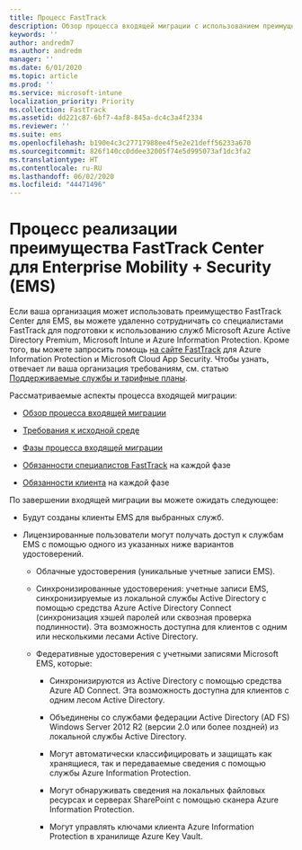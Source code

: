 ```yaml
---
title: Процесс FastTrack
description: Обзор процесса входящей миграции с использованием преимущества FastTrack Center
keywords: ''
author: andredm7
ms.author: andredm
manager: ''
ms.date: 6/01/2020
ms.topic: article
ms.prod: ''
ms.service: microsoft-intune
localization_priority: Priority
ms.collection: FastTrack
ms.assetid: dd221c87-6bf7-4af8-845a-dc4c3a4f2334
ms.reviewer: ''
ms.suite: ems
ms.openlocfilehash: b190e4c3c27717988ee4f5e2e21deff56233a670
ms.sourcegitcommit: 826f140cc0ddee32005f74e5d995073af1dc3fa2
ms.translationtype: HT
ms.contentlocale: ru-RU
ms.lasthandoff: 06/02/2020
ms.locfileid: "44471496"
---
```

# <a name="fasttrack-center-benefit-process-for-enterprise-mobility--security-ems"></a>Процесс реализации преимущества FastTrack Center для Enterprise Mobility + Security (EMS)
Если ваша организация может использовать преимущество FastTrack Center для EMS, вы можете удаленно сотрудничать со специалистами FastTrack для подготовки к использованию служб Microsoft Azure Active Directory Premium, Microsoft Intune и Azure Information Protection. Кроме того, вы можете запросить помощь [на сайте FastTrack](https://www.microsoft.com/fasttrack/microsoft-365/ems) для Azure Information Protection и Microsoft Cloud App Security. Чтобы узнать, отвечает ли ваша организация требованиям, см. статью [Поддерживаемые службы и тарифные планы](M365-eligible-services-and-plans.md).


Рассматриваемые аспекты процесса входящей миграции:

-   [Обзор процесса входящей миграции](EMS-fasttrack-benefit-overview.md)

-   [Требования к исходной среде](EMS-source-environment-expectations.md)

-   [Фазы процесса входящей миграции](EMS-onboarding-phases.md)

-   [Обязанности специалистов FastTrack](EMS-fasttrack-responsibilities.md) на каждой фазе

-   [Обязанности клиента](EMS-your-responsibilities.md) на каждой фазе

По завершении входящей миграции вы можете ожидать следующее:

-   Будут созданы клиенты EMS для выбранных служб.

-   Лицензированные пользователи могут получать доступ к службам EMS с помощью одного из указанных ниже вариантов удостоверений.

    -   Облачные удостоверения (уникальные учетные записи EMS).

    -   Синхронизированные удостоверения: учетные записи EMS, синхронизируемые из локальной службы Active Directory с помощью средства Azure Active Directory Connect (синхронизация хэшей паролей или сквозная проверка подлинности). Эта возможность доступна для клиентов с одним или несколькими лесами Active Directory.

    -   Федеративные удостоверения с учетными записями Microsoft EMS, которые:

        -   Синхронизируются из Active Directory с помощью средства Azure AD Connect. Эта возможность доступна для клиентов с одним лесом Active Directory.

        -   Объединены со службами федерации Active Directory (AD FS) Windows Server 2012 R2 (версии 2.0 или более поздней) из локальной службы Active Directory.

        -   Могут автоматически классифицировать и защищать как хранящиеся, так и передаваемые сведения с помощью службы Azure Information Protection. 

        -   Могут обнаруживать сведения на локальных файловых ресурсах и серверах SharePoint с помощью сканера Azure Information Protection. 

        -   Могут управлять ключами клиента Azure Information Protection в хранилище Azure Key Vault. 


